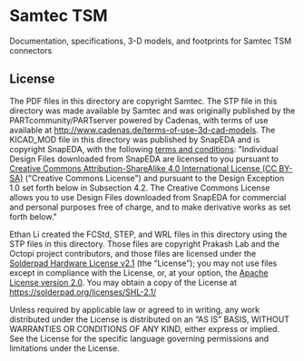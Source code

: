 # Samtec TSM

Documentation, specifications, 3-D models, and footprints for Samtec TSM connectors

## License

The PDF files in this directory are copyright Samtec. The STP file in this directory was made available by Samtec and was originally published by the PARTcommunity/PARTserver powered by Cadenas, with terms of use available at http://www.cadenas.de/terms-of-use-3d-cad-models. The KICAD_MOD file in this directory was published by SnapEDA and is copyright SnapEDA, with the following [terms and conditions](https://www.snapeda.com/about/terms/): "Individual Design Files downloaded from SnapEDA are licensed to you pursuant to [Creative Commons Attribution-ShareAlike 4.0 International License (CC BY-SA)](https://creativecommons.org/licenses/by-sa/4.0/) ("Creative Commons License") and pursuant to the Design Exception 1.0 set forth below in Subsection 4.2. The Creative Commons License allows you to use Design Files downloaded from SnapEDA for commercial and personal purposes free of charge, and to make derivative works as set forth below."

Ethan Li created the FCStd, STEP, and WRL files in this directory using the STP files in this directory. Those files are copyright Prakash Lab and the Octopi project contributors, and those files are licensed under the [Solderpad Hardware License v2.1](/LICENSE) (the “License”); you may not use files except in compliance with the License, or, at your option, the [Apache License version 2.0](/LICENSE.Apache). You may obtain a copy of the License at https://solderpad.org/licenses/SHL-2.1/

Unless required by applicable law or agreed to in writing, any work distributed under the License is distributed on an “AS IS” BASIS, WITHOUT WARRANTIES OR CONDITIONS OF ANY KIND, either express or implied. See the License for the specific language governing permissions and limitations under the License.
